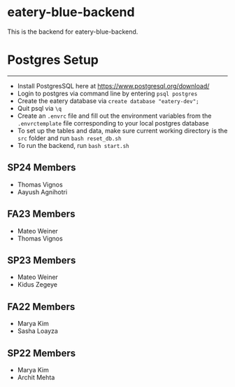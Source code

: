 # eatery-blue-backend

This is the backend for eatery-blue-backend.

# Postgres Setup

---

- Install PostgresSQL here at https://www.postgresql.org/download/
- Login to postgres via command line by entering `psql postgres`
- Create the eatery database via `create database "eatery-dev";`
- Quit psql via `\q`
- Create an `.envrc` file and fill out the environment variables from the `.envrctemplate` file corresponding to your local postgres database
- To set up the tables and data, make sure current working directory is the `src` folder and run `bash reset_db.sh`
- To run the backend, run `bash start.sh`

## SP24 Members

- Thomas Vignos
- Aayush Agnihotri

## FA23 Members

- Mateo Weiner
- Thomas Vignos

## SP23 Members

- Mateo Weiner
- Kidus Zegeye

## FA22 Members

- Marya Kim
- Sasha Loayza

## SP22 Members

- Marya Kim
- Archit Mehta
